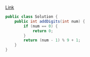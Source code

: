 [Link](https://leetcode.com/problems/add-digits/)

```java
public class Solution {
    public int addDigits(int num) {
        if (num == 0) {
            return 0;
        }
        return (num - 1) % 9 + 1;
    }
}
```
